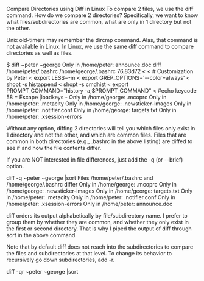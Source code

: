 
Compare Directories using Diff in Linux
To compare 2 files, we use the diff command. How do we compare 2 directories? Specifically, we want to know what files/subdirectories are common, what are only in 1 directory but not the other.

Unix old-timers may remember the dircmp command. Alas, that command is not available in Linux. In Linux, we use the same diff command to compare directories as well as files.

$ diff  ~peter ~george
Only in /home/peter: announce.doc
diff /home/peter/.bashrc /home/george/.bashrc
76,83d72
<
< # Customization by Peter
< export LESS=-m
< export GREP_OPTIONS='--color=always'
< shopt -s histappend
< shopt -s cmdhist
< export PROMPT_COMMAND="history -a;$PROMPT_COMMAND"
< #echo keycode 58 = Escape |loadkeys -
Only in /home/george: .mcoprc
Only in /home/peter: .metacity
Only in /home/george: .newsticker-images
Only in /home/peter: .notifier.conf
Only in /home/george: targets.txt
Only in /home/peter: .xsession-errors


Without any option, diffing 2 directories will tell you which files only exist in 1 directory and not the other, and which are common files. Files that are common in both directories (e.g., .bashrc in the above listing) are diffed to see if and how the file contents differ.

If you are NOT interested in file differences, just add the -q (or --brief) option.

diff -q ~peter ~george  |sort
Files /home/peter/.bashrc and /home/george/.bashrc differ
Only in /home/george: .mcoprc
Only in /home/george: .newsticker-images
Only in /home/george: targets.txt
Only in /home/peter: .metacity
Only in /home/peter: .notifier.conf
Only in /home/peter: .xsession-errors
Only in /home/peter: announce.doc


diff orders its output alphabetically by file/subdirectory name. I prefer to group them by whether they are common, and whether they only exist
in the first or second directory. That is why I piped the output of diff through sort in the above command. 

Note that by default diff does not reach into the subdirectories to compare the files and subdirectories at that level. To change its behavior to recursively go down subdirectories, add -r.

diff -qr ~peter ~george  |sort
